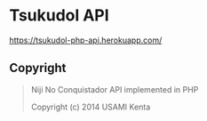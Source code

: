 Tsukudol API
============

https://tsukudol-php-api.herokuapp.com/

Copyright
---------

> Niji No Conquistador API implemented in PHP
>
> Copyright (c) 2014 USAMI Kenta
